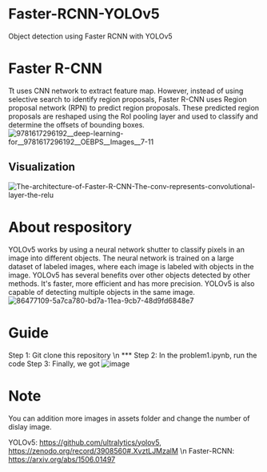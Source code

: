 # Faster-RCNN-YOLOv5
Object detection using Faster RCNN with YOLOv5 

# Faster R-CNN
Tt uses CNN network to extract feature map. However, instead of using selective search to identify region proposals, Faster R-CNN uses Region proposal network (RPN) to predict region proposals. These predicted region proposals are reshaped using the RoI pooling layer and used to classify and determine the offsets of bounding boxes.
![9781617296192__deep-learning-for__9781617296192__OEBPS__Images__7-11](https://github.com/KaiKenju/Faster-RCNN-YOLOv5/assets/94727276/41a681be-1592-4ef4-a0d1-a92fe634b3e3)

## Visualization
![The-architecture-of-Faster-R-CNN-The-conv-represents-convolutional-layer-the-relu](https://github.com/KaiKenju/Faster-RCNN-YOLOv5/assets/94727276/111ab1e2-7cce-44f1-a568-0ad428c014b3)

# About respository
YOLOv5 works by using a neural network shutter to classify pixels in an image into different objects. 
The neural network is trained on a large dataset of labeled images, where each image is labeled with objects in the image.
YOLOv5 has several benefits over other objects detected by other methods. It's faster, more efficient and has more precision. YOLOv5 is also capable of detecting multiple objects in the same image.
![86477109-5a7ca780-bd7a-11ea-9cb7-48d9fd6848e7](https://github.com/KaiKenju/Faster-RCNN-YOLOv5/assets/94727276/bb642bb0-dc0b-4228-aad3-da47447b0b68)

# Guide
Step 1: Git clone this repository \n
*** Step 2: In the problem1.ipynb, run the code
Step 3: Finally, we got 
![image](https://github.com/KaiKenju/Faster-RCNN-YOLOv5/assets/94727276/8af338f4-a7c6-4c44-b3fc-cc906eb181db)

# Note
You can addition more images in assets folder and change the number of dislay image.

YOLOv5: https://github.com/ultralytics/yolov5, https://zenodo.org/record/3908560#.XvztLJMzalM \n
Faster-RCNN: https://arxiv.org/abs/1506.01497